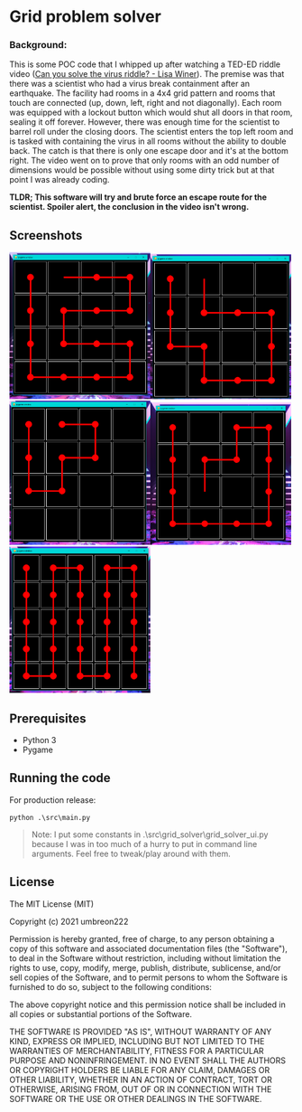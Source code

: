 # Grid problem solver

### Background:
This is some POC code that I whipped up after watching a TED-ED riddle video ([Can you solve the virus riddle? - Lisa Winer](https://www.youtube.com/watch?v=ZKh6z0X6KRw)). The premise was that there was a scientist who had a virus break containment after an earthquake. The facility had rooms in a 4x4 grid pattern and rooms that touch are connected (up, down, left, right and not diagonally). Each room was equipped with a lockout button which would shut all doors in that room, sealing it off forever. However, there was enough time for the scientist to barrel roll under the closing doors. The scientist enters the top left room and is tasked with containing the virus in all rooms without the ability to double back. The catch is that there is only one escape door and it's at the bottom right. The video went on to prove that only rooms with an odd number of dimensions would be possible without using some dirty trick but at that point I was already coding.

**TLDR; This software will try and brute force an escape route for the scientist. Spoiler alert, the conclusion in the video isn't wrong.**

## Screenshots
<img alt="First screenshot of 4x4 grid trying to be solved" src="/blob/screenshot_1.png?raw=true" width="250"><img alt="Second screenshot of 4x4 grid trying to be solved" src="/blob/screenshot_2.png?raw=true" width="250"><img alt="Third screenshot of 4x4 grid trying to be solved" src="/blob/screenshot_3.png?raw=true" width="250"><img alt="Fourth screenshot of 4x4 grid trying to be solved" src="/blob/screenshot_4.png?raw=true" width="250"><img alt="Screenshot of a solved 5x5 grid" src="/blob/screenshot_5.png?raw=true" width="250">

## Prerequisites
- Python 3
- Pygame

## Running the code

For production release:

```
python .\src\main.py
```

> Note: I put some constants in .\src\grid_solver\grid_solver_ui.py because I was in too much of a hurry to put in command line arguments. Feel free to tweak/play around with them.

## License
 
The MIT License (MIT)

Copyright (c) 2021 umbreon222

Permission is hereby granted, free of charge, to any person obtaining a copy of this software and associated documentation files (the "Software"), to deal in the Software without restriction, including without limitation the rights to use, copy, modify, merge, publish, distribute, sublicense, and/or sell copies of the Software, and to permit persons to whom the Software is furnished to do so, subject to the following conditions:

The above copyright notice and this permission notice shall be included in all copies or substantial portions of the Software.

THE SOFTWARE IS PROVIDED "AS IS", WITHOUT WARRANTY OF ANY KIND, EXPRESS OR IMPLIED, INCLUDING BUT NOT LIMITED TO THE WARRANTIES OF MERCHANTABILITY, FITNESS FOR A PARTICULAR PURPOSE AND NONINFRINGEMENT. IN NO EVENT SHALL THE AUTHORS OR COPYRIGHT HOLDERS BE LIABLE FOR ANY CLAIM, DAMAGES OR OTHER LIABILITY, WHETHER IN AN ACTION OF CONTRACT, TORT OR OTHERWISE, ARISING FROM, OUT OF OR IN CONNECTION WITH THE SOFTWARE OR THE USE OR OTHER DEALINGS IN THE SOFTWARE.
